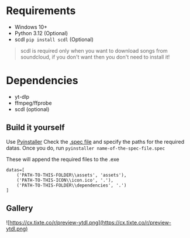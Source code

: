 # Requirements
- Windows 10+
- Python 3.12 (Optional)
 - scdl `pip install scdl` (Optional)

> scdl is required only when you want to download songs from soundcloud, if you don't want then you don't need to install it!

# Dependencies
- yt-dlp
- ffmpeg/ffprobe
- scdl (optional)

## Build it yourself
Use [Pyinstaller](https://pypi.org/project/pyinstaller/)
Check the [.spec file](https://github.com/vorlie/YoutubeDL/blob/main/spec-file-example-for-windows.spec) and specify the paths for the required datas. 
Once you do, run `pyinstaller name-of-the-spec-file.spec`

These will append the required files to the .exe
```
datas=[
    ('PATH-TO-THIS-FOLDER\\assets', 'assets'),
    ('PATH-TO-THIS-ICON\\icon.ico', '.'),
    ('PATH-TO-THIS-FOLDER\\dependencies', '.')
]
```

## Gallery
![https://cx.tixte.co/r/preview-ytdl.png](https://cx.tixte.co/r/preview-ytdl.png)
